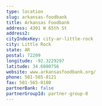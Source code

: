 ```yaml
---
type: location
slug: arkansas-foodbank
title: Arkansas Foodbank
address: 4301 W 65th St
address2: 
cityIndexKey: city-ar-little-rock
city: Little Rock
state: AR
postal: 72209
longitude: -92.3229297
latitude: 34.6880756
website: www.arkansasfoodbank.org/
phone: 501-565-8121
fax: 501-565-0180
partnerBank: false
partnerGroupId: partner-group-8
---
```

